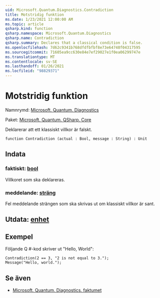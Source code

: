 ```yaml
---
uid: Microsoft.Quantum.Diagnostics.Contradiction
title: Motstridig funktion
ms.date: 1/23/2021 12:00:00 AM
ms.topic: article
qsharp.kind: function
qsharp.namespace: Microsoft.Quantum.Diagnostics
qsharp.name: Contradiction
qsharp.summary: Declares that a classical condition is false.
ms.openlocfilehash: 7d62c9341b768dfdfbfbf8e73e64748f04317595
ms.sourcegitcommit: 71605ea9cc630e84e7ef29027e1f0ea06299747e
ms.translationtype: MT
ms.contentlocale: sv-SE
ms.lasthandoff: 01/26/2021
ms.locfileid: "98829371"
---
```

# <a name="contradiction-function"></a>Motstridig funktion

Namnrymd: [Microsoft. Quantum. Diagnostics](xref:Microsoft.Quantum.Diagnostics)

Paket: [Microsoft. Quantum. QSharp. Core](https://nuget.org/packages/Microsoft.Quantum.QSharp.Core)


Deklarerar att ett klassiskt villkor är falskt.

```qsharp
function Contradiction (actual : Bool, message : String) : Unit
```


## <a name="input"></a>Indata

### <a name="actual--bool"></a>faktiskt: [bool](xref:microsoft.quantum.lang-ref.bool)

Villkoret som ska deklareras.


### <a name="message--string"></a>meddelande: [sträng](xref:microsoft.quantum.lang-ref.string)

Fel meddelande strängen som ska skrivas ut om klassiskt villkor är sant.



## <a name="output--unit"></a>Utdata: [enhet](xref:microsoft.quantum.lang-ref.unit)



## <a name="example"></a>Exempel

Följande Q #-kod skriver ut "Hello, World":

```qsharp
Contradiction(2 == 3, "2 is not equal to 3.");
Message("Hello, world.");
```

## <a name="see-also"></a>Se även

- [Microsoft. Quantum. Diagnostics. faktumet](xref:Microsoft.Quantum.Diagnostics.Fact)